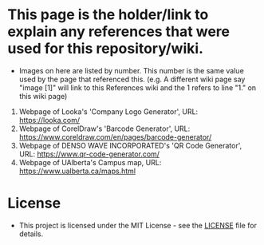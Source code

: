 # This page is the holder/link to explain any references that were used for this repository/wiki.
* Images on here are listed by number. This number is the same value used by the page that referenced this. (e.g. A different wiki page say "image [1]" will link to this References wiki and the 1 refers to line "1." on this wiki page)
1. Webpage of Looka's 'Company Logo Generator', URL: https://looka.com/
2. Webpage of CorelDraw's 'Barcode Generator', URL: https://www.coreldraw.com/en/pages/barcode-generator/
3. Webpage of DENSO WAVE INCORPORATED's 'QR Code Generator', URL: https://www.qr-code-generator.com/
4. Webpage of UAlberta's Campus map, URL: https://www.ualberta.ca/maps.html

# License
* This project is licensed under the MIT License - see the [LICENSE](https://github.com/CMPUT301W23T03/IHuntWithJavalins/blob/main/LICENSE) file for details.